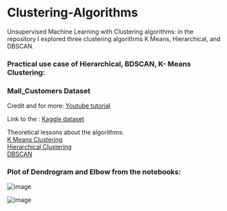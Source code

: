 # Clustering-Algorithms
Unsupervised Machine Learning with Clustering algorithms: in the repository I explored three clustering algorithms K Means,  Hierarchical, and DBSCAN.

### **Practical use case of Hierarchical, BDSCAN, K- Means Clustering:**


### Mall_Customers Dataset 

Credit and for more:   [Youtube tutorial](https://www.youtube.com/watch?v=lQt92mh0N8I)

Link to the : [Kaggle dataset](https://www.kaggle.com/datasets/shwetabh123/mall-customers?resource=download)

Theoretical lessons about the algorithms:<br/>
[K Means Clustering](https://www.youtube.com/watch?v=YIGtalP1mv0) <br/>
[Hierarchical Clustering](https://www.youtube.com/watch?v=ijUMKMC4f9I)<br/>
[DBSCAN](https://www.youtube.com/watch?v=RDZUdRSDOok)


### Plot of Dendrogram and Elbow from the notebooks:

![image](https://github.com/Kmohamedalie/Clustering-Algorithms/assets/63104472/67a7d5ca-365b-429c-be79-27daa09761eb)

![image](https://github.com/Kmohamedalie/Clustering-Algorithms/assets/63104472/2e640f0e-1e88-4838-80ab-8fe1b6692a10)



